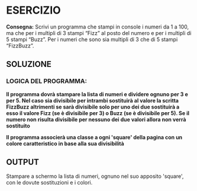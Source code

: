 # ESERCIZIO
 **Consegna:**
 Scrivi un programma che stampi in console i numeri da 1 a 100,
 ma che per i multipli di 3 stampi “Fizz” al posto del numero e per i multipli di 5 stampi “Buzz”.
 Per i numeri che sono sia multipli di 3 che di 5 stampi “FizzBuzz”.

## SOLUZIONE

### LOGICA DEL PROGRAMMA:
**Il programma dovrà stampare la lista di numeri e dividere ognuno per 3 e per 5. Nel caso sia divisibile per intrambi sostituirà al valore la scritta FizzBuzz altrimenti se sarà divisibile solo per uno dei due sostituirà a esso il valore Fizz (se è divisibile per 3) o Buzz (se è divisibile per 5). Se il numero non risulta divisibile per nessuno dei due valori allora non verrà sostituito**

**Il programma associerà una classe a ogni 'square' della pagina con un colore caratteristico in base alla sua divisibilità**

## OUTPUT
Stampare a schermo la lista di numeri, ognuno nel suo apposito 'square', con le dovute sostituzioni e i colori.